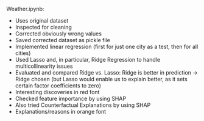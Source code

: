 Weather.ipynb:
- Uses original dataset
- Inspected for cleaning
- Corrected obviously wrong values
- Saved corrected dataset as pickle file
- Implemented linear regression (first for just one city as a test, then for all cities)
- Used Lasso and, in particular, Ridge Regression to handle multicollinearity issues
- Evaluated and compared Ridge vs. Lasso: Ridge is better in prediction -> Ridge chosen (but Lasso would enable us to explain better, as it sets certain factor coefficients to zero)
- Interesting discoveries in red font
- Checked feature importance by using SHAP
- Also tried Counterfactual Explanations by using SHAP
- Explanations/reasons in orange font